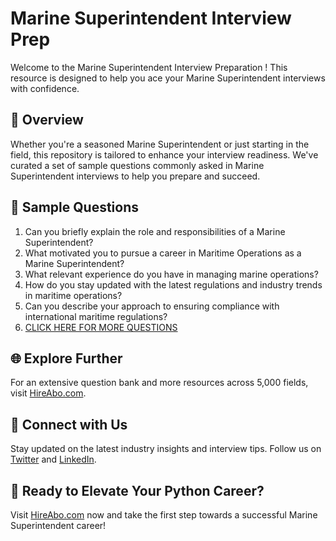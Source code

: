 # Marine Superintendent Interview Prep

Welcome to the Marine Superintendent Interview Preparation ! This resource is designed to help you ace your Marine Superintendent interviews with confidence.

## 🚀 Overview

Whether you're a seasoned Marine Superintendent or just starting in the field, this repository is tailored to enhance your interview readiness. We've curated a set of sample questions commonly asked in Marine Superintendent interviews to help you prepare and succeed.

## 📝 Sample Questions

1. Can you briefly explain the role and responsibilities of a Marine Superintendent?
2. What motivated you to pursue a career in Maritime Operations as a Marine Superintendent?
3. What relevant experience do you have in managing marine operations?
4. How do you stay updated with the latest regulations and industry trends in maritime operations?
5. Can you describe your approach to ensuring compliance with international maritime regulations?
6. [CLICK HERE FOR MORE QUESTIONS](https://hireabo.com/job/23_4_13/Marine%20Superintendent)

## 🌐 Explore Further

For an extensive question bank and more resources across 5,000 fields, visit [HireAbo.com](https://www.hireabo.com).

## 📱 Connect with Us

Stay updated on the latest industry insights and interview tips. Follow us on [Twitter](https://twitter.com/hireabo) and [LinkedIn](https://www.linkedin.com/in/hire-abo-3609972a8/).

## 🚀 Ready to Elevate Your Python Career?

Visit [HireAbo.com](https://www.hireabo.com) now and take the first step towards a successful Marine Superintendent career!